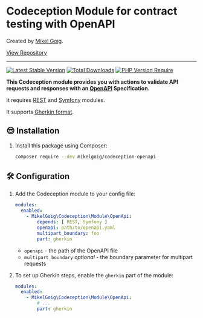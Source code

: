 <h1>
    Codeception Module for contract testing with OpenAPI
</h1>

<p>
Created by <a href="https://mikelgoig.com">Mikel Goig</a>.
</p>

<p>
    <a href="https://github.com/mikelgoig/codeception-openapi">
        View Repository
    </a>
</p>

---

[![Latest Stable Version](http://poser.pugx.org/mikelgoig/codeception-openapi/v)](https://packagist.org/packages/mikelgoig/codeception-openapi)
[![Total Downloads](http://poser.pugx.org/mikelgoig/codeception-openapi/downloads)](https://packagist.org/packages/mikelgoig/codeception-openapi)
[![PHP Version Require](http://poser.pugx.org/mikelgoig/codeception-openapi/require/php)](https://packagist.org/packages/mikelgoig/codeception-openapi)

**This Codeception module provides you with actions to validate API requests and responses with
an [OpenAPI](https://openapis.org) Specification.**

It requires [REST](https://codeception.com/docs/modules/REST)
and [Symfony](https://codeception.com/docs/modules/Symfony) modules.

It supports [Gherkin format](https://codeception.com/docs/BDD).

## 😎 Installation

1. Install this package using Composer:

    ```bash
    composer require --dev mikelgoig/codeception-openapi
    ```

## 🛠️ Configuration

1. Add the Codeception module to your config file:

    ```yml
    modules:
      enabled:
        - MikelGoig\Codeception\Module\OpenApi:
            depends: [ REST, Symfony ]
            openapi: path/to/openapi.yaml
            multipart_boundary: foo
            part: gherkin
    ```

    * `openapi` - the path of the OpenAPI file
    * `multipart_boundary` *optional* - the boundary parameter for multipart requests

2. To set up Gherkin steps, enable the `gherkin` part of the module:

    ```yml
    modules:
      enabled:
        - MikelGoig\Codeception\Module\OpenApi:
            # ...
            part: gherkin
    ```
